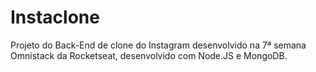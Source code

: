 # Instaclone

Projeto do Back-End de clone do Instagram desenvolvido na 7ª semana Omnistack da Rocketseat, desenvolvido com Node.JS e MongoDB.
